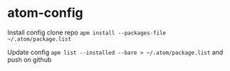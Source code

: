 # atom-config


Install config
  clone repo
  `apm install --packages-file ~/.atom/package.list`

Update config
  `apm list --installed --bare > ~/.atom/package.list`
  and push on github
